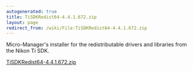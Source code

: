 ```yaml
---
autogenerated: true
title: TiSDKRedist64-4.4.1.672.zip
layout: page
redirect_from: /wiki/File:TiSDKRedist64-4.4.1.672.zip
---
```


Micro-Manager's installer for the redistributable drivers and libraries
from the Nikon Ti SDK.

[TiSDKRedist64-4.4.1.672.zip](/media/files/TiSDKRedist64-4.4.1.672.zip)

